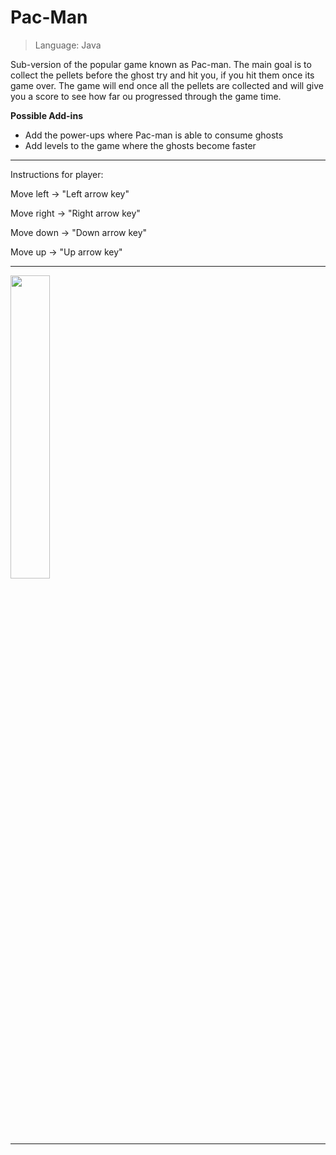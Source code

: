 # Pac-Man
> Language: Java

Sub-version of the popular game known as Pac-man. The main goal is to collect the pellets before the ghost try 
and hit you, if you hit them once its game over. The game will end once all the pellets are collected and will 
give you a score to see how far ou progressed through the game time. 

**Possible Add-ins**
- Add the power-ups where Pac-man is able to consume ghosts
- Add levels to the game where the ghosts become faster
________________________________________________________________________________
Instructions for player:

Move left -> "Left arrow key"

Move right -> "Right arrow key"

Move down -> "Down arrow key"

Move up -> "Up arrow key"
________________________________________________________________________________
<img src="https://github.com/user-attachments/assets/07a5ab59-c804-4711-a128-2242b597e19f" width=35.25% height=35.25%>

________________________________________________________________________________
